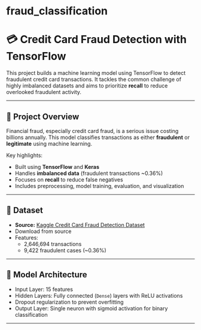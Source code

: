 # fraud_classification

# 💳 Credit Card Fraud Detection with TensorFlow

This project builds a machine learning model using TensorFlow to detect fraudulent credit card transactions. It tackles the common challenge of highly imbalanced datasets and aims to prioritize **recall** to reduce overlooked fraudulent activity.

---

## 📌 Project Overview

Financial fraud, especially credit card fraud, is a serious issue costing billions annually. This model classifies transactions as either **fraudulent** or **legitimate** using machine learning.

Key highlights:
- Built using **TensorFlow** and **Keras**
- Handles **imbalanced data** (fraudulent transactions ~0.36%)
- Focuses on **recall** to reduce false negatives
- Includes preprocessing, model training, evaluation, and visualization

---

## 📂 Dataset

- **Source:** [Kaggle Credit Card Fraud Detection Dataset](https://huggingface.co/datasets/Nooha/cc_fraud_detection_dataset/tree/main/data)
- Download from source
- Features:
  - 2,646,694 transactions
  - 9,422 fraudulent cases (~0.36%)

---

## 🧠 Model Architecture

- Input Layer: 15 features
- Hidden Layers: Fully connected (`Dense`) layers with ReLU activations
- Dropout regularization to prevent overfitting
- Output Layer: Single neuron with sigmoid activation for binary classification

---
